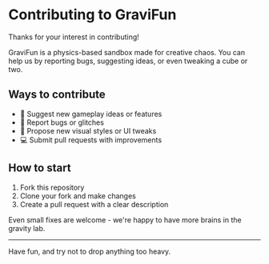 # Contributing to GraviFun

Thanks for your interest in contributing!

GraviFun is a physics-based sandbox made for creative chaos. You can help us by reporting bugs, suggesting ideas, or even tweaking a cube or two.

## Ways to contribute

- 🧠 Suggest new gameplay ideas or features
- 🐞 Report bugs or glitches
- 🎨 Propose new visual styles or UI tweaks
- 💻 Submit pull requests with improvements

## How to start

1. Fork this repository
2. Clone your fork and make changes
3. Create a pull request with a clear description

Even small fixes are welcome - we're happy to have more brains in the gravity lab.

---

Have fun, and try not to drop anything too heavy.
